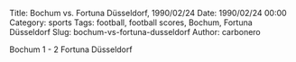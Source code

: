 Title: Bochum vs. Fortuna Düsseldorf, 1990/02/24
Date: 1990/02/24 00:00
Category: sports
Tags: football, football scores, Bochum, Fortuna Düsseldorf
Slug: bochum-vs-fortuna-dusseldorf
Author: carbonero


Bochum 1 - 2 Fortuna Düsseldorf
